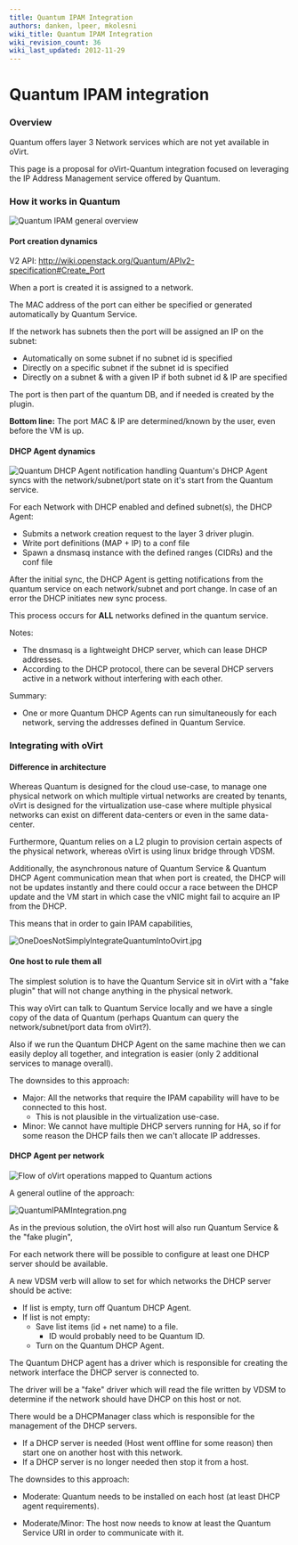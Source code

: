 ```yaml
---
title: Quantum IPAM Integration
authors: danken, lpeer, mkolesni
wiki_title: Quantum IPAM Integration
wiki_revision_count: 36
wiki_last_updated: 2012-11-29
---
```


# Quantum IPAM integration

### Overview

Quantum offers layer 3 Network services which are not yet available in oVirt.

This page is a proposal for oVirt-Quantum integration focused on leveraging the IP Address Management service offered by Quantum.

### How it works in Quantum

![Quantum IPAM general overview](QuantumDHCPOverview.png "Quantum IPAM general overview")

<missing some general flow description>

#### Port creation dynamics

V2 API: <http://wiki.openstack.org/Quantum/APIv2-specification#Create_Port>

When a port is created it is assigned to a network.

The MAC address of the port can either be specified or generated automatically by Quantum Service.

If the network has subnets then the port will be assigned an IP on the subnet:

*   Automatically on some subnet if no subnet id is specified
*   Directly on a specific subnet if the subnet id is specified
*   Directly on a subnet & with a given IP if both subnet id & IP are specified

The port is then part of the quantum DB, and if needed is created by the plugin.

**Bottom line:** The port MAC & IP are determined/known by the user, even before the VM is up.

#### DHCP Agent dynamics

![Quantum DHCP Agent notification handling](QuantumDHCPNotifications.png "fig:Quantum DHCP Agent notification handling") Quantum's DHCP Agent syncs with the network/subnet/port state on it's start from the Quantum service.

For each Network with DHCP enabled and defined subnet(s), the DHCP Agent:

*   Submits a network creation request to the layer 3 driver plugin.
*   Write port definitions (MAP + IP) to a conf file
*   Spawn a dnsmasq instance with the defined ranges (CIDRs) and the conf file

After the initial sync, the DHCP Agent is getting notifications from the quantum service on each network/subnet and port change. In case of an error the DHCP initiates new sync process.

This process occurs for **ALL** networks defined in the quantum service.

Notes:

*   The dnsmasq is a lightweight DHCP server, which can lease DHCP addresses.
*   According to the DHCP protocol, there can be several DHCP servers active in a network without interfering with each other.

Summary:

*   One or more Quantum DHCP Agents can run simultaneously for each network, serving the addresses defined in Quantum Service.

### Integrating with oVirt

#### Difference in architecture

Whereas Quantum is designed for the cloud use-case, to manage one physical network on which multiple virtual networks are created by tenants, oVirt is designed for the virtualization use-case where multiple physical networks can exist on different data-centers or even in the same data-center.

Furthermore, Quantum relies on a L2 plugin to provision certain aspects of the physical network, whereas oVirt is using linux bridge through VDSM.

Additionally, the asynchronous nature of Quantum Service & Quantum DHCP Agent communication mean that when port is created, the DHCP will not be updates instantly and there could occur a race between the DHCP update and the VM start in which case the vNIC might fail to acquire an IP from the DHCP.

This means that in order to gain IPAM capabilities,

![](OneDoesNotSimplyIntegrateQuantumIntoOvirt.jpg "OneDoesNotSimplyIntegrateQuantumIntoOvirt.jpg")

#### One host to rule them all

The simplest solution is to have the Quantum Service sit in oVirt with a "fake plugin" that will not change anything in the physical network.

This way oVirt can talk to Quantum Service locally and we have a single copy of the data of Quantum (perhaps Quantum can query the network/subnet/port data from oVirt?).

Also if we run the Quantum DHCP Agent on the same machine then we can easily deploy all together, and integration is easier (only 2 additional services to manage overall).

The downsides to this approach:

*   Major: All the networks that require the IPAM capability will have to be connected to this host.
    -   This is not plausible in the virtualization use-case.
*   Minor: We cannot have multiple DHCP servers running for HA, so if for some reason the DHCP fails then we can't allocate IP addresses.

#### DHCP Agent per network

![Flow of oVirt operations mapped to Quantum actions](OVirtQuantumFlow.png "Flow of oVirt operations mapped to Quantum actions")

A general outline of the approach:

![](QuantumIPAMIntegration.png "QuantumIPAMIntegration.png")

As in the previous solution, the oVirt host will also run Quantum Service & the "fake plugin",

For each network there will be possible to configure at least one DHCP server should be available.

A new VDSM verb will allow to set for which networks the DHCP server should be active:

*   If list is empty, turn off Quantum DHCP Agent.
*   If list is not empty:
    -   Save list items (id + net name) to a file.
        -   ID would probably need to be Quantum ID.
    -   Turn on the Quantum DHCP Agent.

The Quantum DHCP agent has a driver which is responsible for creating the network interface the DHCP server is connected to.

The driver will be a "fake" driver which will read the file written by VDSM to determine if the network should have DHCP on this host or not.

There would be a DHCPManager class which is responsible for the management of the DHCP servers.

*   If a DHCP server is needed (Host went offline for some reason) then start one on another host with this network.
*   If a DHCP server is no longer needed then stop it from a host.

The downsides to this approach:

*   Moderate: Quantum needs to be installed on each host (at least DHCP agent requirements).

<!-- -->

*   Moderate/Minor: The host now needs to know at least the Quantum Service URI in order to communicate with it.
